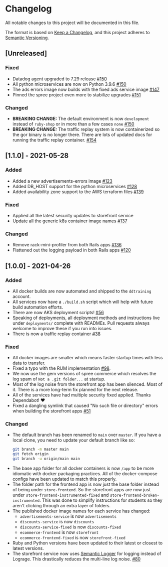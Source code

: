 # Changelog

All notable changes to this project will be documented in this file.

The format is based on [Keep a Changelog](https://keepachangelog.com/en/1.0.0/),
and this project adheres to [Semantic Versioning](https://semver.org/spec/v2.0.0.html).

## [Unreleased]

### Fixed

- Datadog agent upgraded to 7.29 release [#150](https://github.com/DataDog/ecommerce-workshop/pull/150)
- All python microservices are now on Python 3.9.6 [#150](https://github.com/DataDog/ecommerce-workshop/pull/150)
- The ads errors image now builds with the fixed ads service image [#147](https://github.com/DataDog/ecommerce-workshop/pull/147)
- Pinned the spree project even more to stabilize upgrades [#151](https://github.com/DataDog/ecommerce-workshop/pull/151)

### Changed

- **BREAKING CHANGE:** The default environment is now `development` instead of `ruby-shop` or in more than a few cases `none` [#150](https://github.com/DataDog/ecommerce-workshop/pull/150)
- **BREAKING CHANGE:** The traffic replay system is now containerized so the gor binary is no longer there. There are lots of updated docs for running the traffic replay container. [#154](https://github.com/DataDog/ecommerce-workshop/pull/154)

## [1.1.0] - 2021-05-28

### Added

- Added a new advertisements-errors image [#123](https://github.com/DataDog/ecommerce-workshop/pull/123)
- Added DB_HOST support for the python microservices [#128](https://github.com/DataDog/ecommerce-workshop/pull/128)
- Added availability zone support to the AWS terraform files [#139](https://github.com/DataDog/ecommerce-workshop/pull/139)

### Fixed

- Applied all the latest security updates to storefront service
- Update all the generic k8s container image names [#137](https://github.com/DataDog/ecommerce-workshop/pull/137)

### Changed

- Remove rack-mini-profiler from both Rails apps [#136](https://github.com/DataDog/ecommerce-workshop/pull/136)
- Flattened out the logging payload in both Rails apps [#120](https://github.com/DataDog/ecommerce-workshop/pull/120)

## [1.0.0] - 2021-04-26

### Added

- All docker builds are now automated and shipped to the `ddtraining` account.
- All services now have a `./build.sh` script which will help with future
  build automation efforts.
- There are now AKS deployment scripts! [#56](https://github.com/DataDog/ecommerce-workshop/pull/56)
- Speaking of deployments, all deployment methods and instructions live under
  `deployments/` complete with READMEs. Pull requests always welcome to improve
  these if you run into issues.
- There is now a traffic replay container [#38](https://github.com/DataDog/ecommerce-workshop/pull/38)

### Fixed

- All docker images are smaller which means faster startup times with less data
  to transfer.
- Fixed a typo with the RUM implementation [#98](https://github.com/DataDog/ecommerce-workshop/pull/98).
- We now use the gem versions of spree commerce which resolves the log spam of
  `Not a .git folder...` at startup.
- Most of the log noise from the storefront app has been silenced. Most of it.
  There is a more long-term fix planned for the next release.
- All of the services have had multiple security fixed applied. Thanks
  Dependabot! :heart:
- Fixed a dangling symlink that caused "No such file or directory" errors when
  building the storefront apps [#51](https://github.com/DataDog/ecommerce-workshop/pull/51)

### Changed

- The default branch has been renamed to `main` over `master`. If you have a
  local clone, you need to update your default branch like so:
  ```bash
  git branch -m master main
  git fetch origin
  git branch -u origin/main main
  ```
- The base app folder for all docker containers is now `/app` to be more
  idiomatic with docker packaging practices. All of the docker-compose configs
  have been updated to match this properly.
- The folder path for the frontend app is now just the base folder instead of
  being under `store-frontend`. So the storefront apps are now just under
  `store-frontend-instrumented-fixed` and `store-frontend-broken-instrumented`.
  This was done to simplify instructions for students so they aren't clicking
  through an extra layer of folders.
- The published docker image names for each service has changed:
  - `advertisements-service` is now `advertisements`
  - `discounts-service` is now `discounts`
  - `discounts-service-fixed` is now `discounts-fixed`
  - `ecommerce-frontend` is now `storefront`
  - `ecommerce-frontend-fixed` is now `storefront-fixed`
- Ruby and Python versions have been updated to their latest or closest to
  latest versions.
- The storefront service now uses [Semantic Logger](https://github.com/rocketjob/semantic_logger)
  for logging instead of Lograge. This drastically reduces the multi-line log
  noise. [#80](https://github.com/DataDog/ecommerce-workshop/pull/80)
